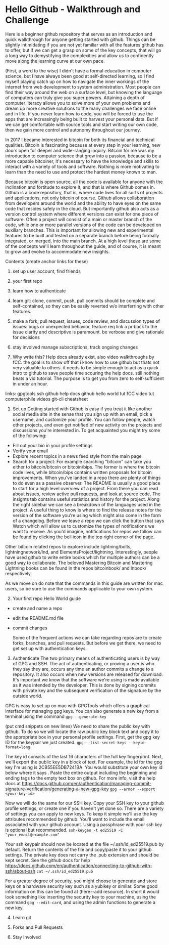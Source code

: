 # Hello Github - Walkthrough and Challenge

Here is a beginner github repository that serves as an introduction and quick walkthrough for anyone getting started with github. Things can be slightly intimidating if you are not yet familiar with all the features github has to offer, but if we can get a grasp on some of the key concepts, that will go a long way to demystifying the complexities and allow us to confidently move along the learning curve at our own pace.

(First, a word to the wise)
I didn't have a formal education in computer science, but I have always been good at self-directed learning, so I find myself playing catch up on how to navigate the inner workings of the internet from web development to system administration. Most people can find their way around the web on a surface level, but knowing the language of computers can truly give you super powers. Attaining a depth of computer literacy allows you to solve more of your own problems and dream up more creative solutions to the many challenges we face online and in life. If you never learn how to code, you will be forced to use the apps that are increasingly being built to harvest your personal data. But if we can get comfortable with source tools and start writing our own code, then we gain more control and autonomy throughout our journey.

In 2017 I became interested in bitcoin for both its financial and technical qualities. Bitcoin is fascinating because at every step in your learning, new doors open for deeper and wide-ranging inquiry. Bitcoin for me was my introduction to computer science that grew into a passion, because to be a more capable bitcoiner, it's necessary to have the knowledge and skills to interact with a variety of tools and software. Nothing is more motivating to learn than the need to use and protect the hardest money known to man.

Because bitcoin is open source, all the code is available for anyone with the inclination and fortitude to explore it, and that is where Github comes in. Github is a code repository, that is, where code lives for all sorts of projects and applications, not only bitcoin of course. Github allows collaboration from developers around the world and the ability to have eyes on the same code that resides safely in the cloud. But importantly github also acts as a version control system where different versions can exist for one piece of software. Often a project will consist of a main or master branch of the code, while one or more parallel versions of the code can be developed on auxillary branches. This is important for allowing new and experimental features to be built and tested on a separate branch before being formally integrated, or merged, into the main branch. At a high level these are some of the concepts we'll learn throughout the guide, and of course, it is meant to grow and evolve to accommodate new insights.


Contents (create anchor links for these)
1. set up user account, find friends
2. your first repo
3. learn how to authenticate
4. learn git: clone, commit, push, pull
  commits should be complete and self-contained, so they can be easily reverted w/o interferring with other features.
5. make a fork, pull request, issues, code review, and discussion
  types of issues: bugs or unexpected behavior, feature req
  link a pr back to the issue
  clarity and descriptive is paramount. be verbose and give rationale for decisions
6. stay involved
  manage subscriptions, track ongoing changes

0. Why write this?
Help docs already exist. also video walkthroughs by fCC. the goal is to show off that i know how to use github but thats not very valuable to others. it needs to be simple enough to act as a quick intro to github to save people time scouring the help docs. still nothing beats a vid tutorial. The purpose is to get you from zero to self-sufficient in under an hour.

links:
gpgtools
ssh
github help docs
github hello world tut
fCC video tut
computerphile videos
git-cli cheatsheet

1. Set up
  Getting started with Github is easy if you treat it like another social media site in the sense that you sign up with an email, pick a username, and customize your profile. You can follow people, watch other projects, and even get notified of new activity on the projects and discussions you're interested in. To get acquainted you might try some of the following:
  - Fill out your bio in your profile settings
  - Verify your email
  - Explore recent topics in a news feed style from the main page
  - Search for a project:
  For example searching "bitcoin" can take you either to bitcoin/bitcoin or bitcoin/bips. The former is where the bitcoin code lives, while bitcoin/bips contains written proposals for bitcoin improvements. When you've landed in a repo there are plenty of things to do even as a passive observer. The README is usually a good place to start for a high level overview of a project. From there you can read about issues, review active pull requests, and look at source code. The insights tab contains useful statistics and history for the project. Along the right sidebar we can see a breakdown of the languages used in the project. A useful thing to know is where to find the release notes for the version of the software you're using which might also come in the form of a changelog. Before we leave a repo we can click the button that says Watch which will allow us to customize the types of notifications we want to receive. As you'd imagine, notifications for repos we follow can be found by clicking the bell icon in the top right corner of the page.
  
  Other bitcoin related repos to explore include lightning/bolts, lightningnetwork/lnd, and ElementsProject/lightning. Interestingly, people have used github to write entire books which for multiple authors can be a good way to collaborate. The beloved Mastering Bitcoin and Mastering Lightning books can be found in the repos bitcoinbook/ and lnbook/ respectively.
  
  As we move on do note that the commands in this guide are written for mac users, so be sure to use the commands applicable to your own system.

2. Your first repo
Hello World guide
- create and name a repo
- edit the README.md file
- commit changes

  Some of the frequent actions we can take regarding repos are to create forks, branches, and pull requests. But before we get there, we need to get set up with authentication keys. 

3. Authenticate
  The two primary means of authenticating users is by way of GPG and SSH. The act of authenticating, or proving a user is who they say they are, occurs any time an author commits a change to a repository. It also occurs when new versions are released for download. It's important we know that the software we're using is made available as it was intended by the developer. This is done by signing commits with private key and the subsequent verification of the signature by the outside world.
  
  GPG is easy to set up on mac with GPGTools which offers a graphical interface for managing gpg keys. You can also generate a new key from a terminal using the command
  `gpg --generate-key`
 
   (put cmd snippets on new lines) We need to share the public key with github. To do so we will locate the raw public key block text and copy it to the appropriate box in your personal profile settings. First, get the gpg key ID for the keypair we just created. 
  `gpg --list-secret-keys --keyid-format=long` 
   
  The key id consists of the last 16 characters of the full key fingerprint. Next, we'll export the public key in a block of text. For example, the id for the gpg key I'm using is 2CB55EE5DB7241BA. You would substitute your own key id below where it says <your-key-id>. Paste the entire output including the beginning and ending tags to the empty text box on github. For more info, visit the help docs at https://docs.github.com/en/authentication/managing-commit-signature-verification/generating-a-new-gpg-key
  `gpg --armor --export <your-key-id>` 
  
  Now we will do the same for our SSH key. Copy your SSH key to your github profile settings, or create one if you haven't yet done so. There are a variety of settings you can apply to new keys. To keep it simple we'll use the key attributes recommended by github. You'll want to include the email associated with your github account. Using a passphrase with your ssh key is optional but recommended.
  `ssh-keygen -t ed25519 -C "your_email@example.com"`
  
  Your ssh keypair should now be located at the file ~/.ssh/id_ed25519.pub by default. Return the contents of the file and copy/paste it to your github settings. The private key does not carry the .pub extension and should be kept secret. See the github docs for help https://docs.github.com/en/authentication/connecting-to-github-with-ssh/about-ssh
  `cat ~/.ssh/id_ed25519.pub`
  
  For a greater degree of security, you might choose to generate and store keys on a hardware security key such as a yubikey or similar. Some good information on this can be found at (here--add resource). In short it would look something like inserting the security key to your machine, using the command `gpg --edit-card`, and using the admin functions to generate a new key.
  
4. Learn git
  
5. Forks and Pull Requests
  
6. Stay Involved
  
  
  
  
  
  
  
  
  
  
